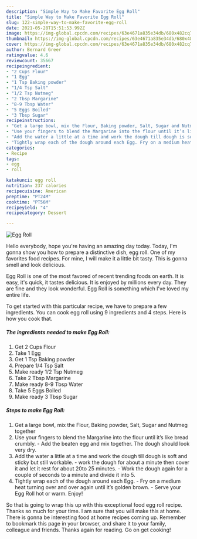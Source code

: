 ```yaml
---
description: "Simple Way to Make Favorite Egg Roll"
title: "Simple Way to Make Favorite Egg Roll"
slug: 122-simple-way-to-make-favorite-egg-roll
date: 2021-05-28T15:51:53.992Z
image: https://img-global.cpcdn.com/recipes/63e4671a835e34db/680x482cq70/egg-roll-recipe-main-photo.jpg
thumbnail: https://img-global.cpcdn.com/recipes/63e4671a835e34db/680x482cq70/egg-roll-recipe-main-photo.jpg
cover: https://img-global.cpcdn.com/recipes/63e4671a835e34db/680x482cq70/egg-roll-recipe-main-photo.jpg
author: Bernard Greer
ratingvalue: 4.6
reviewcount: 35667
recipeingredient:
- "2 Cups Flour"
- "1 Egg"
- "1 Tsp Baking powder"
- "1/4 Tsp Salt"
- "1/2 Tsp Nutmeg"
- "2 Tbsp Margarine"
- "8-9 Tbsp Water"
- "5 Eggs Boiled"
- "3 Tbsp Sugar"
recipeinstructions:
- "Get a large bowl, mix the Flour, Baking powder, Salt, Sugar and Nutmeg together"
- "Use your fingers to blend the Margarine into the flour until it’s like bread crumbly. Add the beaten egg and mix together. The dough should look very dry."
- "Add the water a little at a time and work the dough till dough is soft and sticky but still workable. work the dough for about a minute then cover it and let it rest for about 20to 25 minutes. Work the dough again for a couple of seconds to a minute and divide it into 5."
- "Tightly wrap each of the dough around each Egg. Fry on a medium heat turning over and over again until it’s golden brown. Serve your Egg Roll hot or warm. Enjoy!"
categories:
- Recipe
tags:
- egg
- roll

katakunci: egg roll 
nutrition: 237 calories
recipecuisine: American
preptime: "PT24M"
cooktime: "PT56M"
recipeyield: "4"
recipecategory: Dessert

---
```



![Egg Roll](https://img-global.cpcdn.com/recipes/63e4671a835e34db/680x482cq70/egg-roll-recipe-main-photo.jpg)

Hello everybody, hope you're having an amazing day today. Today, I'm gonna show you how to prepare a distinctive dish, egg roll. One of my favorites food recipes. For mine, I will make it a little bit tasty. This is gonna smell and look delicious.

Egg Roll is one of the most favored of recent trending foods on earth. It is easy, it's quick, it tastes delicious. It is enjoyed by millions every day. They are fine and they look wonderful. Egg Roll is something which I've loved my entire life.




To get started with this particular recipe, we have to prepare a few ingredients. You can cook egg roll using 9 ingredients and 4 steps. Here is how you cook that.

<!--inarticleads1-->

##### The ingredients needed to make Egg Roll:

1. Get 2 Cups Flour
1. Take 1 Egg
1. Get 1 Tsp Baking powder
1. Prepare 1/4 Tsp Salt
1. Make ready 1/2 Tsp Nutmeg
1. Take 2 Tbsp Margarine
1. Make ready 8-9 Tbsp Water
1. Take 5 Eggs Boiled
1. Make ready 3 Tbsp Sugar




<!--inarticleads2-->

##### Steps to make Egg Roll:

1. Get a large bowl, mix the Flour, Baking powder, Salt, Sugar and Nutmeg together
1. Use your fingers to blend the Margarine into the flour until it’s like bread crumbly. - Add the beaten egg and mix together. The dough should look very dry.
1. Add the water a little at a time and work the dough till dough is soft and sticky but still workable. - work the dough for about a minute then cover it and let it rest for about 20to 25 minutes. - Work the dough again for a couple of seconds to a minute and divide it into 5.
1. Tightly wrap each of the dough around each Egg. - Fry on a medium heat turning over and over again until it’s golden brown. - Serve your Egg Roll hot or warm. Enjoy!




So that is going to wrap this up with this exceptional food egg roll recipe. Thanks so much for your time. I am sure that you will make this at home. There is gonna be interesting food at home recipes coming up. Remember to bookmark this page in your browser, and share it to your family, colleague and friends. Thanks again for reading. Go on get cooking!
